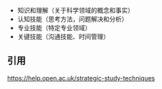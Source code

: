 - 知识和理解（关于科学领域的概念和事实）
- 认知技能（思考方法，问题解决和分析）
- 专业技能（特定专业领域）
- 关键技能（沟通技能、时间管理）
## 引用
https://help.open.ac.uk/strategic-study-techniques